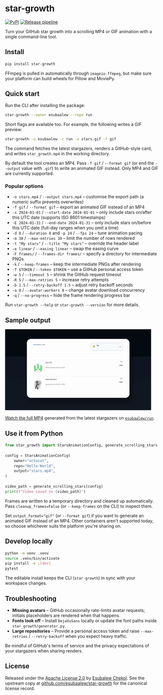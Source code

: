 # star-growth

[![PyPI](https://img.shields.io/pypi/v/star-growth.svg)](https://pypi.org/project/star-growth/)
[![Release pipeline](https://github.com/esubaalew/star-growth/actions/workflows/publish.yml/badge.svg)](https://github.com/esubaalew/star-growth/actions/workflows/publish.yml)

Turn your GitHub star growth into a scrolling MP4 or GIF animation with a single command-line tool.

## Install

```bash
pip install star-growth
```

FFmpeg is pulled in automatically through `imageio-ffmpeg`, but make sure your platform can build wheels for Pillow and MoviePy.

## Quick start

Run the CLI after installing the package:

```bash
star-growth --owner esubaalew --repo run
```

Short flags are available too. For example, the following writes a GIF preview:

```bash
star-growth -u esubaalew -r run -o stars.gif -f gif
```

The command fetches the latest stargazers, renders a GitHub-style card, and writes `star_growth.mp4` in the working directory.

By default the tool creates an MP4. Pass `-f gif` / `--format gif` (or end the `--output` value with `.gif`) to write an animated GIF instead. Only MP4 and GIF are currently supported.

### Popular options

- `-o stars.mp4` / `--output stars.mp4` – customise the export path (a numeric suffix prevents overwrites)
- `-f gif` / `--format gif` – export an animated GIF instead of an MP4
- `-s 2024-01-01` / `--start-date 2024-01-01` – only include stars on/after this UTC date (supports ISO 8601 timestamps)
- `-E 2024-01-31` / `--end-date 2024-01-31` – only include stars on/before this UTC date (full-day ranges when you omit a time)
- `-d 8` / `--duration 8` and `-p 24` / `--fps 24` – tune animation pacing
- `-m 30` / `--max-entries 30` – limit the number of rows rendered
- `-t "My stars"` / `--title "My stars"` – override the header label
- `-e linear` / `--easing linear` – swap the easing curve
- `-F frames/` / `--frames-dir frames/` – specify a directory for intermediate PNGs
- `-k` / `--keep-frames` – keep the intermediate PNGs after rendering
- `-T $TOKEN` / `--token $TOKEN` – use a GitHub personal access token
- `-w 5` / `--timeout 5` – shrink the GitHub request timeout
- `-R 5` / `--max-retries 5` – increase retry attempts
- `-b 1.5` / `--retry-backoff 1.5` – adjust retry backoff seconds
- `-a 8` / `--avatar-workers 8` – change avatar download concurrency
- `-q` / `--no-progress` – hide the frame rendering progress bar

Run `star-growth --help` or `star-growth --version` for more details.

## Sample output

![Sample star growth animation](docs/assets/run-stars.gif)

[Watch the full MP4](docs/assets/run-stars.mp4) generated from the latest stargazers on [`esubaalew/run`](https://github.com/esubaalew/run).

## Use it from Python

```python
from star_growth import StarsAnimationConfig, generate_scrolling_stars

config = StarsAnimationConfig(
	owner="octocat",
	repo="Hello-World",
	output="stars.mp4",
)

video_path = generate_scrolling_stars(config)
print(f"Video saved to {video_path}")
```

Frames are written to a temporary directory and cleaned up automatically. Pass `cleanup_frames=False` (or `--keep-frames` on the CLI) to inspect them.

Set `output_format="gif"` (or `--format gif`) if you want to generate an animated GIF instead of an MP4. Other containers aren't supported today, so choose whichever suits the platform you're sharing on.

## Develop locally

```bash
python -m venv .venv
source .venv/bin/activate
pip install -e .[dev]
pytest
```

The editable install keeps the CLI (`star-growth`) in sync with your workspace changes.

## Troubleshooting

- **Missing avatars** – GitHub occasionally rate-limits avatar requests; initials placeholders are rendered when that happens.
- **Fonts look off** – Install `DejaVuSans` locally or update the font paths inside `star_growth/generator.py`.
- **Large repositories** – Provide a personal access token and raise `--max-retries` / `--retry-backoff` when you expect heavy traffic.

Be mindful of GitHub's terms of service and the privacy expectations of your stargazers when sharing renders.

## License

Released under the [Apache License 2.0](./LICENSE) by [Esubalew Chekol](https://github.com/esubaalew). See the upstream copy at [github.com/esubaalew/star-growth](https://github.com/esubaalew/star-growth) for the canonical license record.
